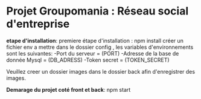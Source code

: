 # Projet Groupomania : Réseau social d'entreprise

**etape d'installation**:
premiere étape d'installation : npm install
créer un fichier env a mettre dans le dossier config , les variables d'environnements sont les suivantes:
-Port du serveur = (PORT)
-Adresse de la base de donnée Mysql = (DB_ADRESS)
-Token secret = (TOKEN_SECRET)

Veuillez creer un dossier images dans le dossier back afin d'enregistrer des images.

**Demarage du projet coté front et back**:
npm start
